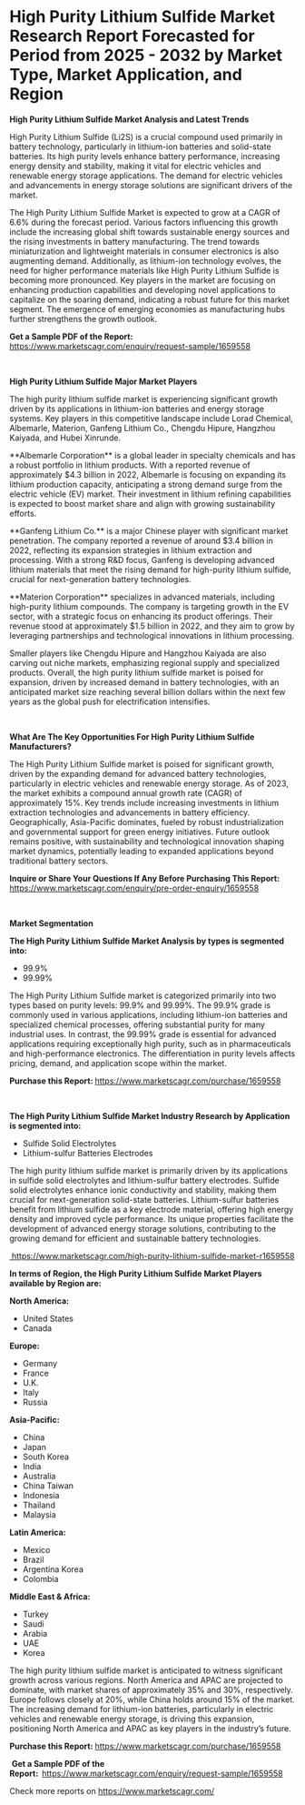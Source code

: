 <p><h1>High Purity Lithium Sulfide Market Research Report Forecasted for Period from 2025 -  2032 by Market Type, Market Application, and Region</h1></p><p><strong>High Purity Lithium Sulfide Market Analysis and Latest Trends</strong></p>
<p><p>High Purity Lithium Sulfide (Li2S) is a crucial compound used primarily in battery technology, particularly in lithium-ion batteries and solid-state batteries. Its high purity levels enhance battery performance, increasing energy density and stability, making it vital for electric vehicles and renewable energy storage applications. The demand for electric vehicles and advancements in energy storage solutions are significant drivers of the market.</p><p>The High Purity Lithium Sulfide Market is expected to grow at a CAGR of 6.6% during the forecast period. Various factors influencing this growth include the increasing global shift towards sustainable energy sources and the rising investments in battery manufacturing. The trend towards miniaturization and lightweight materials in consumer electronics is also augmenting demand. Additionally, as lithium-ion technology evolves, the need for higher performance materials like High Purity Lithium Sulfide is becoming more pronounced. Key players in the market are focusing on enhancing production capabilities and developing novel applications to capitalize on the soaring demand, indicating a robust future for this market segment. The emergence of emerging economies as manufacturing hubs further strengthens the growth outlook.</p></p>
<p><strong>Get a Sample PDF of the Report:&nbsp;</strong> <a href="https://www.marketscagr.com/enquiry/request-sample/1659558?utm_campaign=2271&utm_medium=2&utm_source=Github&utm_content=ia&utm_term=23032025&utm_id=high-purity-lithium-sulfide">https://www.marketscagr.com/enquiry/request-sample/1659558</a></p>
<p>&nbsp;</p>
<p><strong>High Purity Lithium Sulfide Major Market Players</strong></p>
<p><p>The high purity lithium sulfide market is experiencing significant growth driven by its applications in lithium-ion batteries and energy storage systems. Key players in this competitive landscape include Lorad Chemical, Albemarle, Materion, Ganfeng Lithium Co., Chengdu Hipure, Hangzhou Kaiyada, and Hubei Xinrunde.</p><p>**Albemarle Corporation** is a global leader in specialty chemicals and has a robust portfolio in lithium products. With a reported revenue of approximately $4.3 billion in 2022, Albemarle is focusing on expanding its lithium production capacity, anticipating a strong demand surge from the electric vehicle (EV) market. Their investment in lithium refining capabilities is expected to boost market share and align with growing sustainability efforts.</p><p>**Ganfeng Lithium Co.** is a major Chinese player with significant market penetration. The company reported a revenue of around $3.4 billion in 2022, reflecting its expansion strategies in lithium extraction and processing. With a strong R&D focus, Ganfeng is developing advanced lithium materials that meet the rising demand for high-purity lithium sulfide, crucial for next-generation battery technologies.</p><p>**Materion Corporation** specializes in advanced materials, including high-purity lithium compounds. The company is targeting growth in the EV sector, with a strategic focus on enhancing its product offerings. Their revenue stood at approximately $1.5 billion in 2022, and they aim to grow by leveraging partnerships and technological innovations in lithium processing.</p><p>Smaller players like Chengdu Hipure and Hangzhou Kaiyada are also carving out niche markets, emphasizing regional supply and specialized products. Overall, the high purity lithium sulfide market is poised for expansion, driven by increased demand in battery technologies, with an anticipated market size reaching several billion dollars within the next few years as the global push for electrification intensifies.</p></p>
<p>&nbsp;</p>
<p><strong>What Are The Key Opportunities For High Purity Lithium Sulfide Manufacturers?</strong></p>
<p><p>The High Purity Lithium Sulfide market is poised for significant growth, driven by the expanding demand for advanced battery technologies, particularly in electric vehicles and renewable energy storage. As of 2023, the market exhibits a compound annual growth rate (CAGR) of approximately 15%. Key trends include increasing investments in lithium extraction technologies and advancements in battery efficiency. Geographically, Asia-Pacific dominates, fueled by robust industrialization and governmental support for green energy initiatives. Future outlook remains positive, with sustainability and technological innovation shaping market dynamics, potentially leading to expanded applications beyond traditional battery sectors.</p></p>
<p><strong>Inquire or Share Your Questions If Any Before Purchasing This Report:</strong> <a href="https://www.marketscagr.com/enquiry/pre-order-enquiry/1659558?utm_campaign=2271&utm_medium=2&utm_source=Github&utm_content=ia&utm_term=23032025&utm_id=high-purity-lithium-sulfide">https://www.marketscagr.com/enquiry/pre-order-enquiry/1659558</a></p>
<p>&nbsp;</p>
<p><strong>Market Segmentation</strong></p>
<p><strong>The High Purity Lithium Sulfide Market Analysis by types is segmented into:</strong></p>
<p><ul><li>99.9%</li><li>99.99%</li></ul></p>
<p><p>The High Purity Lithium Sulfide market is categorized primarily into two types based on purity levels: 99.9% and 99.99%. The 99.9% grade is commonly used in various applications, including lithium-ion batteries and specialized chemical processes, offering substantial purity for many industrial uses. In contrast, the 99.99% grade is essential for advanced applications requiring exceptionally high purity, such as in pharmaceuticals and high-performance electronics. The differentiation in purity levels affects pricing, demand, and application scope within the market.</p></p>
<p><strong>Purchase this Report:&nbsp;</strong><a href="https://www.marketscagr.com/purchase/1659558?utm_campaign=2271&utm_medium=2&utm_source=Github&utm_content=ia&utm_term=23032025&utm_id=high-purity-lithium-sulfide">https://www.marketscagr.com/purchase/1659558</a></p>
<p>&nbsp;</p>
<p><strong>The High Purity Lithium Sulfide Market Industry Research by Application is segmented into:</strong></p>
<p><ul><li>Sulfide Solid Electrolytes</li><li>Lithium-sulfur Batteries Electrodes</li></ul></p>
<p><p>The high purity lithium sulfide market is primarily driven by its applications in sulfide solid electrolytes and lithium-sulfur battery electrodes. Sulfide solid electrolytes enhance ionic conductivity and stability, making them crucial for next-generation solid-state batteries. Lithium-sulfur batteries benefit from lithium sulfide as a key electrode material, offering high energy density and improved cycle performance. Its unique properties facilitate the development of advanced energy storage solutions, contributing to the growing demand for efficient and sustainable battery technologies.</p></p>
<p><a href="https://www.marketscagr.com/high-purity-lithium-sulfide-market-r1659558?utm_campaign=2271&utm_medium=2&utm_source=Github&utm_content=ia&utm_term=23032025&utm_id=high-purity-lithium-sulfide">&nbsp;https://www.marketscagr.com/high-purity-lithium-sulfide-market-r1659558</a></p>
<p><strong>In terms of Region, the High Purity Lithium Sulfide Market Players available by Region are:</strong></p>
<p>
    <p> <strong> North America: </strong>
        <ul>
            <li>United States</li>
            <li>Canada</li>
        </ul>
        </p> 
    <p> <strong> Europe: </strong>
        <ul>
            <li>Germany</li>
            <li>France</li>
            <li>U.K.</li>
            <li>Italy</li>
            <li>Russia</li>
        </ul>
        </p> 
    <p> <strong> Asia-Pacific: </strong>
        <ul>
            <li>China</li>
            <li>Japan</li>
            <li>South Korea</li>
            <li>India</li>
            <li>Australia</li>
            <li>China Taiwan</li>
            <li>Indonesia</li>
            <li>Thailand</li>
            <li>Malaysia</li>
        </ul>
        </p> 
    <p> <strong> Latin America: </strong>
        <ul>
            <li>Mexico</li>
            <li>Brazil</li>
            <li>Argentina Korea</li>
            <li>Colombia</li>
        </ul>
        </p> 
    <p> <strong> Middle East & Africa: </strong>
        <ul>
            <li>Turkey</li>
            <li>Saudi</li>
            <li>Arabia</li>
            <li>UAE</li>
            <li>Korea</li>
        </ul>
    </p>
    </p>
<p><p>The high purity lithium sulfide market is anticipated to witness significant growth across various regions. North America and APAC are projected to dominate, with market shares of approximately 35% and 30%, respectively. Europe follows closely at 20%, while China holds around 15% of the market. The increasing demand for lithium-ion batteries, particularly in electric vehicles and renewable energy storage, is driving this expansion, positioning North America and APAC as key players in the industry’s future.</p></p>
<p><strong>Purchase this Report: </strong><a href="https://www.marketscagr.com/purchase/1659558?utm_campaign=2271&utm_medium=2&utm_source=Github&utm_content=ia&utm_term=23032025&utm_id=high-purity-lithium-sulfide">https://www.marketscagr.com/purchase/1659558</a></p>
<p>&nbsp;<strong>Get a Sample PDF of the Report:&nbsp;&nbsp;</strong><a href="https://www.marketscagr.com/enquiry/request-sample/1659558?utm_campaign=2271&utm_medium=2&utm_source=Github&utm_content=ia&utm_term=23032025&utm_id=high-purity-lithium-sulfide">https://www.marketscagr.com/enquiry/request-sample/1659558</a></p>
<p><strong></strong></p>
<p>Check more reports on <a href="https://www.marketscagr.com/?utm_campaign=2271&utm_medium=2&utm_source=Github&utm_content=ia&utm_term=23032025&utm_id=high-purity-lithium-sulfide">https://www.marketscagr.com/</a></p>